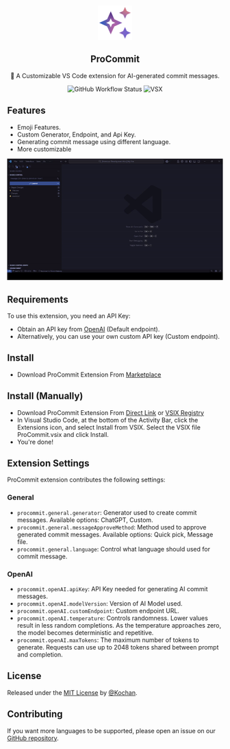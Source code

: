 <div align="center">
<img src='https://raw.githubusercontent.com/koimoee/ProCommit/refs/heads/main/assets/images/icon.png' alt='logo' width='80px' margin="0px" >
<h2 align="center">
ProCommit
</h2>
<p align="center">
📝 A Customizable VS Code extension for AI-generated commit messages.
</p>
<p align="center">
<img alt="GitHub Workflow Status" src="https://img.shields.io/github/actions/workflow/status/koimoee/ProCommit/.github%2Fworkflows%2Fbuild.yml?style=flat-square">
<img alt="VSX" src="https://img.shields.io/open-vsx/v/Kochan/pro-commit?style=flat-square&label=OpenVSX">
</p>
</div>

## Features

- Emoji Features.
- Custom Generator, Endpoint, and Api Key.
- Generating commit message using different language.
- More customizable

![demo](./example/demo.gif)

## Requirements

To use this extension, you need an API Key:
- Obtain an API key from [OpenAI](https://platform.openai.com/account/api-keys) (Default endpoint).
- Alternatively, you can use your own custom API key (Custom endpoint).

## Install
- Download ProCommit Extension From [Marketplace](https://marketplace.visualstudio.com/items?itemName=Kochan.pro-commit)

## Install (Manually)
- Download ProCommit Extension From [Direct Link](https://nightly.link/koimoee/ProCommit/workflows/build/main/ProCommit.vsix.zip) or [VSIX Registry](https://marketplace.visualstudio.com/items?itemName=Kochan.pro-commit)
- In Visual Studio Code, at the bottom of the Activity Bar, click the Extensions icon, and select Install from VSIX. Select the VSIX file ProCommit.vsix and click Install.
- You're done!

## Extension Settings

ProCommit extension contributes the following settings:

### General

- `procommit.general.generator`: Generator used to create commit messages. Available options: ChatGPT, Custom.
- `procommit.general.messageApproveMethod`: Method used to approve generated commit messages. Available options: Quick pick, Message file.
- `procommit.general.language`: Control what language should used for commit message.

### OpenAI

- `procommit.openAI.apiKey`: API Key needed for generating AI commit messages.
- `procommit.openAI.modelVersion`: Version of AI Model used.
- `procommit.openAI.customEndpoint`: Custom endpoint URL.
- `procommit.openAI.temperature`: Controls randomness. Lower values result in less random completions. As the temperature approaches zero, the model becomes deterministic and repetitive.
- `procommit.openAI.maxTokens`: The maximum number of tokens to generate. Requests can use up to 2048 tokens shared between prompt and completion.

## License

Released under the [MIT License](/LICENSE) by [@Kochan](https://github.com/koimoee).

## Contributing

If you want more languages to be supported, please open an issue on our [GitHub repository](https://github.com/koimoee/ProCommit/issues).
